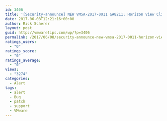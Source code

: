 ```yaml
---
id: 3406
title: '[Security-announce] NEW VMSA-2017-0011 &#8211; Horizon View Client update addresses a command injection vulnerability'
date: 2017-06-08T12:21:16+00:00
author: Rick Scherer
layout: post
guid: http://vmwaretips.com/wp/?p=3406
permalink: /2017/06/08/security-announce-new-vmsa-2017-0011-horizon-view-client-update-addresses-a-command-injection-vulnerability/
ratings_users:
  - "0"
ratings_score:
  - "0"
ratings_average:
  - "0"
views:
  - "3274"
categories:
  - Alert
tags:
  - alert
  - Bug
  - patch
  - support
  - VMware
---
```

